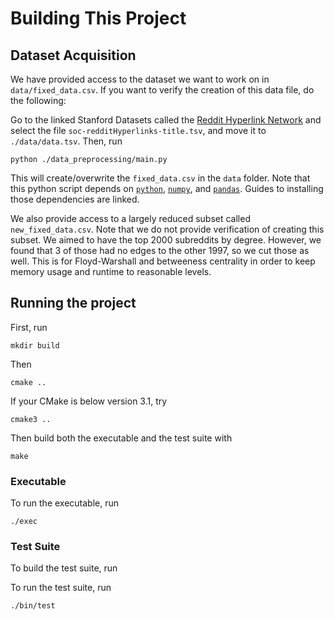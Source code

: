 # Building This Project

## Dataset Acquisition
We have provided access to the dataset we want to work on in `data/fixed_data.csv`. If you want to verify the creation of this data file, do the following:

Go to the linked Stanford Datasets called the [Reddit Hyperlink Network](http://snap.stanford.edu/data/soc-RedditHyperlinks.html) and select the file `soc-redditHyperlinks-title.tsv`, and move it to 
`./data/data.tsv`. Then, run 
```
python ./data_preprocessing/main.py
```
This will create/overwrite the `fixed_data.csv` in the `data` folder. Note that this python script depends on [`python`](https://www.python.org/downloads/), [`numpy`](https://numpy.org/install/), and [`pandas`](https://pandas.pydata.org/docs/getting_started/install.html). Guides to installing those dependencies are linked. 

We also provide access to a largely reduced subset called `new_fixed_data.csv`. Note that we do not provide verification of creating this subset. We aimed to have the top 2000 subreddits by degree. However, we found that 3 of those had no edges to the other 1997, so we cut those as well. This is for Floyd-Warshall and betweeness centrality in order to keep memory usage and runtime to reasonable levels. 
## Running the project
First, run
```
mkdir build
```
Then
```
cmake ..
```
If your CMake is below version 3.1, try
```
cmake3 ..
```
Then build both the executable and the test suite with
```
make
```
### Executable
To run the executable, run
```
./exec
```

### Test Suite
To build the test suite, run

To run the test suite, run
```
./bin/test
```